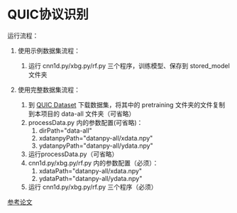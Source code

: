 # QUIC协议识别


运行流程：

1. 使用示例数据集流程：
    1. 运行 cnn1d.py/xbg.py/rf.py 三个程序，训练模型、保存到 stored_model 文件夹
   

2. 使用完整数据集流程：
    1. 到 [QUIC Dataset](https://drive.google.com/drive/folders/1Pvev0hJ82usPh6dWDlz7Lv8L6h3JpWhE) 下载数据集，将其中的 pretraining 文件夹的文件复制到本项目的 data-all 文件夹（可省略）
    2. processData.py 内的参数配置(可省略)：
       1. dirPath="data-all"
       2. xdatanpyPath="datanpy-all/xdata.npy"
       3. ydatanpyPath="datanpy-all/ydata.npy"
    3. 运行processData.py（可省略）
    3. cnn1d.py/xbg.py/rf.py 内的参数配置（必须）：
       1. xdataPath="datanpy-all/xdata.npy"
       2. ydataPath="datanpy-all/ydata.npy"
    3. 运行 cnn1d.py/xbg.py/rf.py 三个程序（必须）


[参考论文](https://github.com/shrezaei/Semi-supervised-Learning-QUIC-)